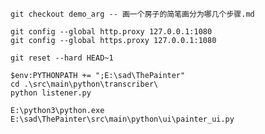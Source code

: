     git checkout demo_arg -- 画一个房子的简笔画分为哪几个步骤.md

    git config --global http.proxy 127.0.0.1:1080  
    git config --global https.proxy 127.0.0.1:1080  

    git reset --hard HEAD~1

    $env:PYTHONPATH += ";E:\sad\ThePainter"
    cd .\src\main\python\transcriber\
    python listener.py

    E:\python3\python.exe E:\sad\ThePainter\src\main\python\ui\painter_ui.py